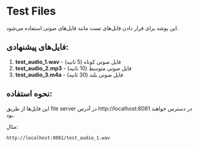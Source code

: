 # Test Files

این پوشه برای قرار دادن فایل‌های تست مانند فایل‌های صوتی استفاده می‌شود.

## فایل‌های پیشنهادی:

1. **test_audio_1.wav** - فایل صوتی کوتاه (5 ثانیه)
2. **test_audio_2.mp3** - فایل صوتی متوسط (10 ثانیه)
3. **test_audio_3.m4a** - فایل صوتی بلند (30 ثانیه)

## نحوه استفاده:

این فایل‌ها از طریق file server در آدرس http://localhost:8081 در دسترس خواهند بود.

مثال:
```
http://localhost:8081/test_audio_1.wav
```
